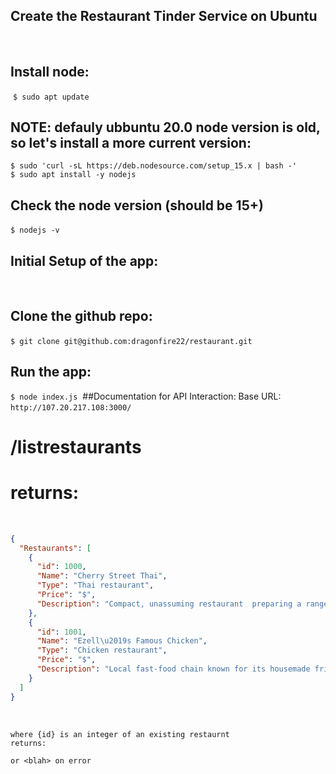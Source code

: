 ## Create the Restaurant Tinder Service on Ubuntu
​
## Install node:
​
`$ sudo apt update`
​
## NOTE: defauly ubbuntu 20.0 node version is old, so let's install a more current version:
```
$ sudo 'curl -sL https://deb.nodesource.com/setup_15.x | bash -'
$ sudo apt install -y nodejs
```
## Check the node version (should be 15+)
`$ nodejs -v`
​
## Initial Setup of the app:
​
## Clone the github repo:
`$ git clone git@github.com:dragonfire22/restaurant.git`
​
## Run the app:
`$ node index.js`
​
##Documentation for API Interaction:
Base URL: `http://107.20.217.108:3000/`
​
# /listrestaurants
# returns: 
​
```JSON
{
  "Restaurants": [
    {
      "id": 1000,
      "Name": "Cherry Street Thai",
      "Type": "Thai restaurant",
      "Price": "$",
      "Description": "Compact, unassuming restaurant  preparing a range of traditional Thai fare with custom spice levels."
    },
    {
      "id": 1001,
      "Name": "Ezell\u2019s Famous Chicken",
      "Type": "Chicken restaurant",
      "Price": "$",
      "Description": "Local fast-food chain known for its housemade fried chicken, plus down-home sides & desserts."
    }
  ]
}
``` 
​
```/getrestaurant?id={id}
where {id} is an integer of an existing restaurnt
returns:
​
or <blah> on error
```